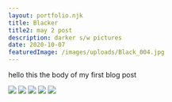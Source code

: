 ```yaml
---
layout: portfolio.njk
title: Blacker
title2: may 2 post
description: darker s/w pictures
date: 2020-10-07
featuredImage: /images/uploads/Black_004.jpg
---
```


hello this the body of my first blog post

![](../../assets/images/photography/blacker/photography_blackerthandays_001.jpg)
![](../../assets/images/photography/blacker/photography_blackerthandays_004.jpg)
![](../../assets/images/photography/blacker/photography_blackerthandays_007.jpg)
![](../../assets/images/photography/blacker/photography_blackerthandays_006.jpg)
![](../../assets/images/photography/blacker/photography_blackerthandays_005.jpg)
